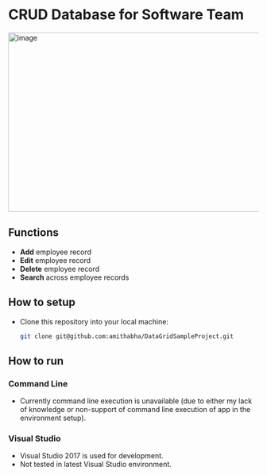 # CRUD Database for Software Team

<img width="623" height="360" alt="image" src="https://github.com/user-attachments/assets/44d0d36c-c99b-4496-92d4-e20a20361612" />

## Functions
* **Add** employee record
* **Edit** employee record
* **Delete** employee record
* **Search** across employee records

## How to setup
* Clone this repository into your local machine: 

  ```bash
  git clone git@github.com:amithabha/DataGridSampleProject.git
  ```

## How to run

### Command Line
* Currently command line execution is unavailable (due to either my lack of knowledge or non-support of command line execution of app in the environment setup). 

### Visual Studio
* Visual Studio 2017 is used for development.
* Not tested in latest Visual Studio environment. 
